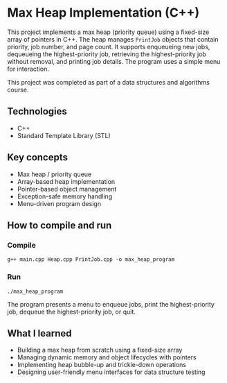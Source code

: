 # Max Heap Implementation (C++)

This project implements a max heap (priority queue) using a fixed-size array of pointers in C++. The heap manages `PrintJob` objects that contain priority, job number, and page count. It supports enqueueing new jobs, dequeueing the highest-priority job, retrieving the highest-priority job without removal, and printing job details. The program uses a simple menu for interaction.

This project was completed as part of a data structures and algorithms course.

## Technologies
- C++
- Standard Template Library (STL)

## Key concepts
- Max heap / priority queue
- Array-based heap implementation
- Pointer-based object management
- Exception-safe memory handling
- Menu-driven program design

## How to compile and run

### Compile
```
g++ main.cpp Heap.cpp PrintJob.cpp -o max_heap_program
```

### Run
```
./max_heap_program
```

The program presents a menu to enqueue jobs, print the highest-priority job, dequeue the highest-priority job, or quit.

## What I learned
- Building a max heap from scratch using a fixed-size array
- Managing dynamic memory and object lifecycles with pointers
- Implementing heap bubble-up and trickle-down operations
- Designing user-friendly menu interfaces for data structure testing
